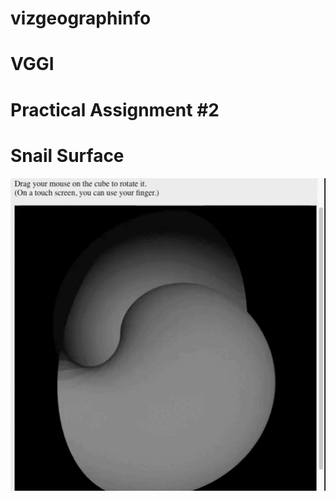 # vizgeographinfo
# VGGI
# Practical Assignment #2
# Snail Surface
![alt text](https://raw.githubusercontent.com/NazariiYeremenko/vizgeographinfo/PA2/laba2.gif)
